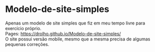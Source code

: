 # Modelo-de-site-simples
Apenas um modelo de site simples que fiz em meu tempo livre para exercício próprio.<br>
Pages: https://drolho.github.io/Modelo-de-site-simples/<br>
O site possui versão mobile, mesmo que a mesma precisa de algumas pequenas correções.
